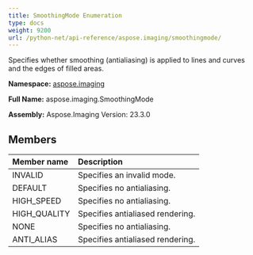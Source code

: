 ```yaml
---
title: SmoothingMode Enumeration
type: docs
weight: 9200
url: /python-net/api-reference/aspose.imaging/smoothingmode/
---
```


Specifies whether smoothing (antialiasing) is applied to lines and curves and the edges of filled areas.

**Namespace:** [aspose.imaging](/imaging/python-net/api-reference/aspose.imaging/)

**Full Name:** aspose.imaging.SmoothingMode

**Assembly:**  Aspose.Imaging Version: 23.3.0

## **Members**
|**Member name**|**Description**|
| :- | :- |
|INVALID|Specifies an invalid mode.|
|DEFAULT|Specifies no antialiasing.|
|HIGH_SPEED|Specifies no antialiasing.|
|HIGH_QUALITY|Specifies antialiased rendering.|
|NONE|Specifies no antialiasing.|
|ANTI_ALIAS|Specifies antialiased rendering.|
